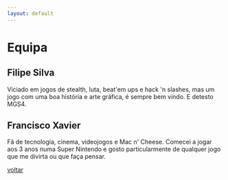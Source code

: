 ```yaml
---
layout: default
---
```


# Equipa

## Filipe Silva

Viciado em jogos de stealth, luta, beat'em ups e hack 'n slashes, mas um jogo com uma boa história e arte gráfica, é sempre bem vindo. E detesto MGS4.

## Francisco Xavier

Fã de tecnologia, cinema, videojogos e Mac n' Cheese. Comecei a jogar aos 3 anos numa Super Nintendo e gosto particularmente de qualquer jogo que me divirta ou que faça pensar.

[voltar](./)